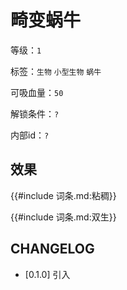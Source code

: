 # 畸变蜗牛

等级：`1`

标签：`生物` `小型生物` `蜗牛`

可吸血量：`50`

解锁条件：`?`

内部id：`?`

## 效果

{{#include 词条.md:粘稠}}

{{#include 词条.md:双生}}

## CHANGELOG

- [0.1.0] 引入
